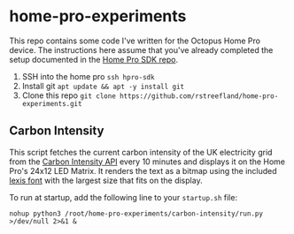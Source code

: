 # home-pro-experiments

This repo contains some code I've written for the Octopus Home Pro device.
The instructions here assume that you've already completed the setup documented in the [Home Pro SDK repo](https://github.com/OctopusSmartEnergy/Home-Pro-SDK-Public/).

1. SSH into the home pro `ssh hpro-sdk`
2. Install git `apt update && apt -y install git`
3. Clone this repo `git clone https://github.com/rstreefland/home-pro-experiments.git`

## Carbon Intensity

This script fetches the current carbon intensity of the UK electricity grid from the [Carbon Intensity API](https://carbonintensity.org.uk/)
every 10 minutes and displays it on the Home Pro's 24x12 LED Matrix. It renders the text as a bitmap using the included
[lexis font](https://github.com/damianvila/font-lexis) with the largest size that fits on the display.

To run at startup, add the following line to your `startup.sh` file:

```nohup python3 /root/home-pro-experiments/carbon-intensity/run.py >/dev/null 2>&1 &```

